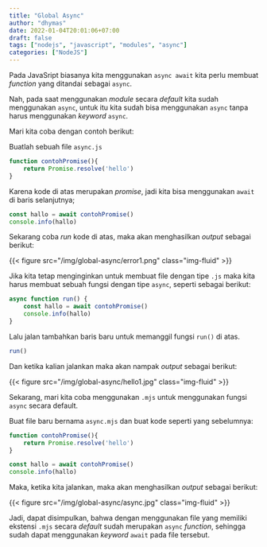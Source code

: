 ```yaml
---
title: "Global Async"
author: "dhymas"
date: 2022-01-04T20:01:06+07:00
draft: false
tags: ["nodejs", "javascript", "modules", "async"]
categories: ["NodeJS"]
---
```


Pada JavaSript biasanya kita menggunakan `async await` kita perlu membuat _function_ yang ditandai  sebagai `async`.

Nah, pada saat menggunakan _module_ secara _default_ kita sudah menggunakan `async`, untuk itu kita sudah bisa menggunakan `async` tanpa harus menggunakan _keyword_ `async`.

Mari kita coba dengan contoh berikut:

Buatlah sebuah file `async.js`

```javascript
function contohPromise(){
	return Promise.resolve('hello')
}
```

Karena kode di atas merupakan _promise_, jadi kita bisa menggunakan `await` di baris selanjutnya;

```javascript
const hallo = await contohPromise()
console.info(hallo)
```

Sekarang coba _run_ kode di atas, maka akan menghasilkan _output_ sebagai berikut:

{{< figure src="/img/global-async/error1.png" class="img-fluid" >}}

Jika kita tetap menginginkan untuk membuat file dengan tipe `.js` maka kita harus membuat sebuah fungsi dengan tipe `async`, seperti sebagai berikut:

```javascript
async function run() {
	const hallo = await contohPromise()
	console.info(hallo)
}
```

Lalu jalan tambahkan baris baru untuk memanggil fungsi `run()` di atas.

```javascript
run()
```

Dan ketika kalian jalankan maka akan nampak _output_ sebagai berikut:

{{< figure src="/img/global-async/hello1.jpg" class="img-fluid" >}}

Sekarang, mari kita coba menggunakan `.mjs` untuk menggunakan fungsi `async` secara default.

Buat file baru bernama `async.mjs` dan buat kode seperti yang sebelumnya:

```javascript
function contohPromise(){
	return Promise.resolve('hello')
}

const hallo = await contohPromise()
console.info(hallo)
```

Maka, ketika kita jalankan, maka akan menghasilkan _output_ sebagai berikut:

{{< figure src="/img/global-async/async.jpg" class="img-fluid" >}}


Jadi, dapat disimpulkan, bahwa dengan menggunakan file yang memiliki ekstensi `.mjs` secara  _default_ sudah merupakan `async` _function_, sehingga sudah dapat menggunakan _keyword_ `await` pada file tersebut.
